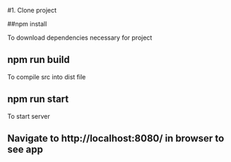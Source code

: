 
#1. Clone project

##npm install

To download dependencies necessary for project

## npm run build

To compile src into dist file

## npm run start

To start server

## Navigate to http://localhost:8080/ in browser to see app
